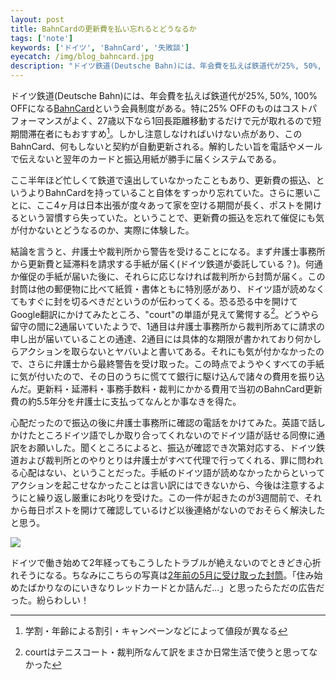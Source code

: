 ```yaml
---
layout: post
title: BahnCardの更新費を払い忘れるとどうなるか
tags: ['note']
keywords: ['ドイツ', 'BahnCard', '失敗談']
eyecatch: /img/blog_bahncard.jpg
description: "ドイツ鉄道(Deutsche Bahn)には、年会費を払えば鉄道代が25%, 50%, 100% OFFになるBahnCardという会員制度がある。特に25% OFFのものはコストパフォーマンスがよく、27歳以下なら1回長距離移動するだけで元が取れるので短期間滞在者にもおすすめ。しかし注意しなければいけない点があり、このBahnCard、何もしないと契約が自動更新される。解約したい旨を電話やメールで伝えないと翌年のカードと振込用紙が勝手に届くシステムである。"
---
```


ドイツ鉄道(Deutsche Bahn)には、年会費を払えば鉄道代が25%, 50%, 100% OFFになる[BahnCard](https://www.bahn.com/en/view/offers/bahncard/bahncard.shtml?dbkanal_007=L04_S02_D002_KIN0060_NAVIGATION-LINKS-BAHNCARD_LZ01)という会員制度がある。特に25% OFFのものはコストパフォーマンスがよく、27歳以下なら1回長距離移動するだけで元が取れるので短期間滞在者にもおすすめ[^1]。しかし注意しなければいけない点があり、このBahnCard、何もしないと契約が自動更新される。解約したい旨を電話やメールで伝えないと翌年のカードと振込用紙が勝手に届くシステムである。

ここ半年ほど忙しくて鉄道で遠出していなかったこともあり、更新費の振込、というよりBahnCardを持っていること自体をすっかり忘れていた。さらに悪いことに、ここ4ヶ月は日本出張が度々あって家を空ける期間が長く、ポストを開けるという習慣すら失っていた。ということで、更新費の振込を忘れて催促にも気が付かないとどうなるのか、実際に体験した。

結論を言うと、弁護士や裁判所から警告を受けることになる。まず弁護士事務所から更新費と延滞料を請求する手紙が届く(ドイツ鉄道が委託している？)。何通か催促の手紙が届いた後に、それらに応じなければ裁判所から封筒が届く。この封筒は他の郵便物に比べて紙質・書体ともに特別感があり、ドイツ語が読めなくてもすぐに封を切るべきだというのが伝わってくる。恐る恐る中を開けてGoogle翻訳にかけてみたところ、"court"の単語が見えて驚愕する[^2]。どうやら留守の間に2通届いていたようで、1通目は弁護士事務所から裁判所あてに請求の申し出が届いていることの通達、2通目には具体的な期限が書かれており何かしらアクションを取らないとヤバいよと書いてある。それにも気が付かなかったので、さらに弁護士から最終警告を受け取った。この時点でようやくすべての手紙に気が付いたので、その日のうちに慌てて銀行に駆け込んで諸々の費用を振り込んだ。更新料・延滞料・事務手数料・裁判にかかる費用で当初のBahnCard更新費の約5.5年分を弁護士に支払ってなんとか事なきを得た。

心配だったので振込の後に弁護士事務所に確認の電話をかけてみた。英語で話しかけたところドイツ語でしか取り合ってくれないのでドイツ語が話せる同僚に通訳をお願いした。聞くところによると、振込が確認でき次第対応する、ドイツ鉄道および裁判所とのやりとりは弁護士がすべて代理で行ってくれる、罪に問われる心配はない、ということだった。手紙のドイツ語が読めなかったからといってアクションを起こせなかったことは言い訳にはできないから、今後は注意するようにと繰り返し厳重にお叱りを受けた。この一件が起きたのが3週間前で、それから毎日ポストを開けて確認しているけど以後連絡がないのでおそらく解決したと思う。

<img src="/img/blog_bahncard.jpg">

ドイツで働き始めて2年経ってもこうしたトラブルが絶えないのでときどき心折れそうになる。ちなみにこちらの写真は[2年前の5月に受け取った封筒](https://www.instagram.com/p/BFMmqKbLWFC/?taken-by=shoya140)。「住み始めたばかりなのにいきなりレッドカードとか詰んだ...」と思ったらただの広告だった。紛らわしい！

[^1]: 学割・年齢による割引・キャンペーンなどによって値段が異なる
[^2]: courtはテニスコート・裁判所なんて訳をまさか日常生活で使うと思ってなかった
